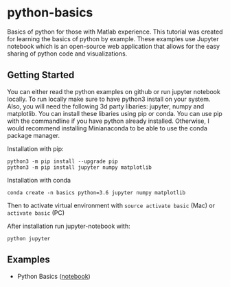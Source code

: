 # python-basics
Basics of python for those with Matlab experience. This tutorial was created for learning the basics of python by example. These examples use Jupyter notebook which is an open-source web application that allows for the easy sharing of python code and visualizations.

## Getting Started
You can either read the python examples on github or run jupyter notebook locally. To run locally make sure to have python3 install on your system. Also, you will need the following 3d party libaries: jupyter, numpy and matplotlib. You can install these libaries using pip or conda. You can use pip with the commandline if you have python already installed. Otherwise, I would recommend installing Minianaconda to be able to use the conda package manager.

Installation with pip:

``` 
python3 -m pip install --upgrade pip
python3 -m pip install jupyter numpy matplotlib
```

Installation with conda
```
conda create -n basics python=3.6 jupyter numpy matplotlib
```
Then to activate virtual environment with `source activate basic` (Mac) or `activate basic` (PC)

After installation run jupyter-notebook with:

```
python jupyter
```

## Examples

- Python Basics ([notebook](https://github.com/michaelmendoza/python-basics/blob/master/notebooks/python_basics.ipynb))
